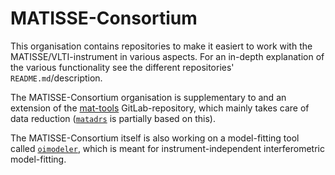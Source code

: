 # MATISSE-Consortium
This organisation contains repositories to make it easiert to work with the MATISSE/VLTI-instrument in various aspects.
For an in-depth explanation of the various functionality see the different repositories' `README.md`/description.

The MATISSE-Consortium organisation is supplementary to and an extension of the [mat-tools](https://gitlab.oca.eu/MATISSE/tools/-/tree/master) GitLab-repository,
which mainly takes care of data reduction ([`matadrs`](https://github.com/Matisse-Consortium/matadrs) is partially based on this).

The MATISSE-Consortium itself is also working on a model-fitting tool called [`oimodeler`](https://github.com/oimodeler/oimodeler), which is meant for 
instrument-independent interferometric model-fitting.
